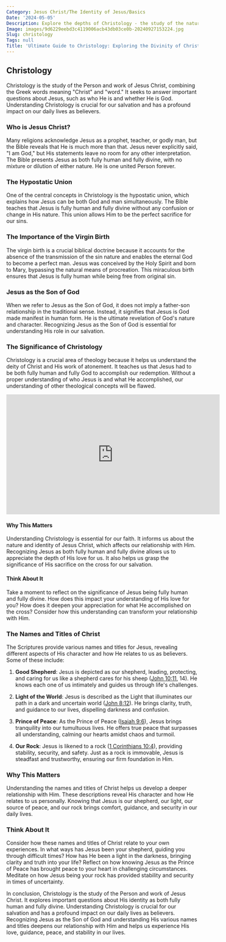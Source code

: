 ```yaml
---
Category: Jesus Christ/The Identity of Jesus/Basics
Date: '2024-05-05'
Description: Explore the depths of Christology - the study of the nature and person of Jesus Christ - in this insightful article delving into theological perspectives and historical significance.
Image: images/9d6229eebd3c4119006acb43db03ce0b-20240927153224.jpg
Slug: christology
Tags: null
Title: 'Ultimate Guide to Christology: Exploring the Divinity of Christ'
---
```


## Christology

Christology is the study of the Person and work of Jesus Christ, combining the Greek words meaning "Christ" and "word." It seeks to answer important questions about Jesus, such as who He is and whether He is God. Understanding Christology is crucial for our salvation and has a profound impact on our daily lives as believers.

### Who is Jesus Christ?

Many religions acknowledge Jesus as a prophet, teacher, or godly man, but the Bible reveals that He is much more than that. Jesus never explicitly said, "I am God," but His statements leave no room for any other interpretation. The Bible presents Jesus as both fully human and fully divine, with no mixture or dilution of either nature. He is one united Person forever.

### The Hypostatic Union

One of the central concepts in Christology is the hypostatic union, which explains how Jesus can be both God and man simultaneously. The Bible teaches that Jesus is fully human and fully divine without any confusion or change in His nature. This union allows Him to be the perfect sacrifice for our sins.

### The Importance of the Virgin Birth

The virgin birth is a crucial biblical doctrine because it accounts for the absence of the transmission of the sin nature and enables the eternal God to become a perfect man. Jesus was conceived by the Holy Spirit and born to Mary, bypassing the natural means of procreation. This miraculous birth ensures that Jesus is fully human while being free from original sin.

### Jesus as the Son of God

When we refer to Jesus as the Son of God, it does not imply a father-son relationship in the traditional sense. Instead, it signifies that Jesus is God made manifest in human form. He is the ultimate revelation of God's nature and character. Recognizing Jesus as the Son of God is essential for understanding His role in our salvation.

### The Significance of Christology

Christology is a crucial area of theology because it helps us understand the deity of Christ and His work of atonement. It teaches us that Jesus had to be both fully human and fully God to accomplish our redemption. Without a proper understanding of who Jesus is and what He accomplished, our understanding of other theological concepts will be flawed.


<iframe width="560" height="315" src="https://www.youtube.com/embed/SMaUeT1zl9w" frameborder="0" allow="autoplay; encrypted-media" allowfullscreen></iframe>


#### Why This Matters

Understanding Christology is essential for our faith. It informs us about the nature and identity of Jesus Christ, which affects our relationship with Him. Recognizing Jesus as both fully human and fully divine allows us to appreciate the depth of His love for us. It also helps us grasp the significance of His sacrifice on the cross for our salvation.

#### Think About It

Take a moment to reflect on the significance of Jesus being fully human and fully divine. How does this impact your understanding of His love for you? How does it deepen your appreciation for what He accomplished on the cross? Consider how this understanding can transform your relationship with Him.

### The Names and Titles of Christ

The Scriptures provide various names and titles for Jesus, revealing different aspects of His character and how He relates to us as believers. Some of these include:

1. **Good Shepherd**: Jesus is depicted as our shepherd, leading, protecting, and caring for us like a shepherd cares for his sheep ([John 10:11](https://www.bibleref.com/John/10/John-10-11.html), 14). He knows each one of us intimately and guides us through life's challenges.

2. **Light of the World**: Jesus is described as the Light that illuminates our path in a dark and uncertain world ([John 8:12](https://www.bibleref.com/John/8/John-8-12.html)). He brings clarity, truth, and guidance to our lives, dispelling darkness and confusion.

3. **Prince of Peace**: As the Prince of Peace ([Isaiah 9:6](https://www.bibleref.com/Isaiah/9/Isaiah-9-6.html)), Jesus brings tranquility into our tumultuous lives. He offers true peace that surpasses all understanding, calming our hearts amidst chaos and turmoil.

4. **Our Rock**: Jesus is likened to a rock ([1 Corinthians 10:4](https://www.bibleref.com/1-Corinthians/10/1-Corinthians-10-4.html)), providing stability, security, and safety. Just as a rock is immovable, Jesus is steadfast and trustworthy, ensuring our firm foundation in Him.

### Why This Matters

Understanding the names and titles of Christ helps us develop a deeper relationship with Him. These descriptions reveal His character and how He relates to us personally. Knowing that Jesus is our shepherd, our light, our source of peace, and our rock brings comfort, guidance, and security in our daily lives.

### Think About It

Consider how these names and titles of Christ relate to your own experiences. In what ways has Jesus been your shepherd, guiding you through difficult times? How has He been a light in the darkness, bringing clarity and truth into your life? Reflect on how knowing Jesus as the Prince of Peace has brought peace to your heart in challenging circumstances. Meditate on how Jesus being your rock has provided stability and security in times of uncertainty.

In conclusion, Christology is the study of the Person and work of Jesus Christ. It explores important questions about His identity as both fully human and fully divine. Understanding Christology is crucial for our salvation and has a profound impact on our daily lives as believers. Recognizing Jesus as the Son of God and understanding His various names and titles deepens our relationship with Him and helps us experience His love, guidance, peace, and stability in our lives.